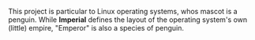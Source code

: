 This project is particular to Linux operating systems, whos mascot is a penguin. While __Imperial__ defines the layout of the
operating system's own (little) empire, "Emperor" is also a species of penguin.
